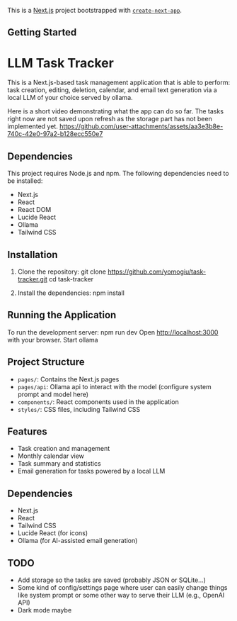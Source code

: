 This is a [Next.js](https://nextjs.org) project bootstrapped with [`create-next-app`](https://nextjs.org/docs/app/api-reference/cli/create-next-app).

## Getting Started

# LLM Task Tracker
This is a Next.js-based task management application that is able to perform: task creation, editing, deletion, calendar, and email text generation via a local LLM of your choice served by ollama.

Here is a short video demonstrating what the app can do so far. The tasks right now are not saved upon refresh as the storage part has not been implemented yet.
https://github.com/user-attachments/assets/aa3e3b8e-740c-42e0-97a2-b128ecc550e7

## Dependencies
This project requires Node.js and npm. The following dependencies need to be installed:

- Next.js
- React
- React DOM
- Lucide React
- Ollama
- Tailwind CSS

## Installation
1. Clone the repository:
git clone https://github.com/yomogiu/task-tracker.git
cd task-tracker

2. Install the dependencies:
npm install

## Running the Application
To run the development server:
npm run dev
Open [http://localhost:3000](http://localhost:3000) with your browser.
Start ollama

## Project Structure
- `pages/`: Contains the Next.js pages
- `pages/api`: Ollama api to interact with the model (configure system prompt and model here)
- `components/`: React components used in the application
- `styles/`: CSS files, including Tailwind CSS

## Features

- Task creation and management
- Monthly calendar view
- Task summary and statistics
- Email generation for tasks powered by a local LLM

## Dependencies

- Next.js
- React
- Tailwind CSS
- Lucide React (for icons)
- Ollama (for AI-assisted email generation)

## TODO

- Add storage so the tasks are saved (probably JSON or SQLite...)
- Some kind of config/settings page where user can easily change things like system prompt or some other way to serve their LLM (e.g., OpenAI API)
- Dark mode maybe
